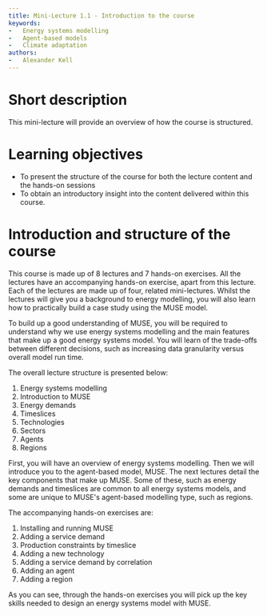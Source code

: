 ```yaml
---
title: Mini-Lecture 1.1 - Introduction to the course
keywords:
-   Energy systems modelling
-   Agent-based models
-   Climate adaptation
authors:
-   Alexander Kell
---
```


# Short description

This mini-lecture will provide an overview of how the course is structured.

# Learning objectives

- To present the structure of the course for both the lecture content
    and the hands-on sessions
- To obtain an introductory insight into the content delivered within
    this course.

# Introduction and structure of the course

This course is made up of 8 lectures and 7 hands-on exercises. All the lectures have an accompanying hands-on exercise, apart from this lecture. Each of the lectures are made up of four, related mini-lectures. Whilst the lectures will give you a background to energy modelling, you will also learn how to practically build a case study using the MUSE model.

To build up a good understanding of MUSE, you will be required to understand why we use energy systems modelling and the main features that make up a good energy systems model. You will learn of the trade-offs between different decisions, such as increasing data granularity versus overall model run time.

The overall lecture structure is presented below:

1. Energy systems modelling
2. Introduction to MUSE
3. Energy demands
4. Timeslices
5. Technologies
6. Sectors
7. Agents
8. Regions

First, you will have an overview of energy systems modelling. Then we will introduce you to the agent-based model, MUSE. The next lectures detail the key components that make up MUSE. Some of these, such as energy demands and timeslices are common to all energy systems models, and some are unique to MUSE's agent-based modelling type, such as regions.

The accompanying hands-on exercises are:

1. Installing and running MUSE
2. Adding a service demand
3. Production constraints by timeslice
4. Adding a new technology
5. Adding a service demand by correlation
6. Adding an agent
7. Adding a region

As you can see, through the hands-on exercises you will pick up the key skills needed to design an energy systems model with MUSE.
